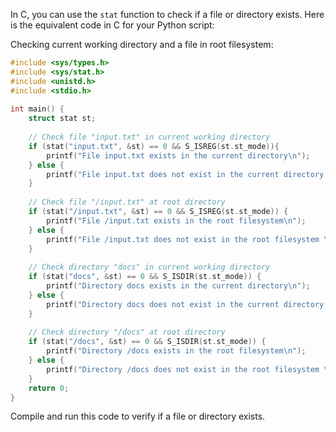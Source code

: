 In C, you can use the `stat` function to check if a file or directory exists. Here is the equivalent code in C for your Python script:

Checking current working directory and a file in root filesystem:

```c
#include <sys/types.h>
#include <sys/stat.h>
#include <unistd.h>
#include <stdio.h>
 
int main() {
    struct stat st;
   
    // Check file "input.txt" in current working directory
    if (stat("input.txt", &st) == 0 && S_ISREG(st.st_mode)){
        printf("File input.txt exists in the current directory\n");  
    } else {
        printf("File input.txt does not exist in the current directory \n");
    }
   
    // Check file "/input.txt" at root directory
    if (stat("/input.txt", &st) == 0 && S_ISREG(st.st_mode)) {
        printf("File /input.txt exists in the root filesystem\n");  
    } else {
        printf("File /input.txt does not exist in the root filesystem \n");
    }
   
    // Check directory "docs" in current working directory 
    if (stat("docs", &st) == 0 && S_ISDIR(st.st_mode)) {  
        printf("Directory docs exists in the current directory\n");  
    } else {
        printf("Directory docs does not exist in the current directory \n");
    }
   
    // Check directory "/docs" at root directory 
    if (stat("/docs", &st) == 0 && S_ISDIR(st.st_mode)) {  
        printf("Directory /docs exists in the root filesystem\n");  
    } else {
        printf("Directory /docs does not exist in the root filesystem \n");
    }   
    return 0;
}
```
Compile and run this code to verify if a file or directory exists.

